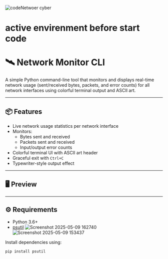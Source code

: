 ![codeNetwoer cyber](https://github.com/user-attachments/assets/04a4a876-c79c-47ee-b813-8a4d5e124137)

 # active envirenment before start code 

 # 🛰️ Network Monitor CLI

A simple Python command-line tool that monitors and displays real-time network usage (sent/received bytes, packets, and error counts) for all network interfaces using colorful terminal output and ASCII art.

---

## 📦 Features

- Live network usage statistics per network interface
- Monitors:
  - Bytes sent and received
  - Packets sent and received
  - Input/output error counts
- Colorful terminal UI with ASCII art header
- Graceful exit with `Ctrl+C`
- Typewriter-style output effect

---

## 🖥️ Preview


---

## ⚙️ Requirements

- Python 3.6+
- [psutil](https://pypi.org/project/psutil/)
![Screenshot 2025-05-09 162740](https://github.com/user-attachments/assets/e4f51bcb-3c2d-4bff-b1cd-1cb2ca4beb35)
![Screenshot 2025-05-09 153437](https://github.com/user-attachments/assets/31650b19-d237-42a3-a939-968cd60b93a9)

Install dependencies using:

```bash
pip install psutil

